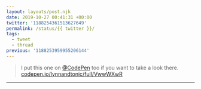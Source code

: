 ```yaml
---
layout: layouts/post.njk
date: 2019-10-27 00:41:31 +00:00
twitter: '1188254361513627649'
permalink: /status/{{ twitter }}/
tags: 
  - tweet
  - thread
previous: '1188253959955206144'
---
```


> I put this one on [@CodePen](https://twitter.com/CodePen) too if you want to take a look there. [codepen.io/lynnandtonic/full/VwwWXwR](https://codepen.io/lynnandtonic/full/VwwWXwR)

---
